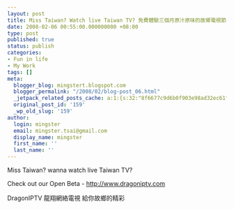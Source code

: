 ```yaml
---
layout: post
title: Miss Taiwan? Watch live Taiwan TV? 免費體驗三個月原汁原味的故鄉電視節目
date: 2008-02-06 00:55:00.000000000 +08:00
type: post
published: true
status: publish
categories:
- Fun in life
- My Work
tags: []
meta:
  blogger_blog: mingstert.blogspot.com
  blogger_permalink: "/2008/02/blog-post_06.html"
  _jetpack_related_posts_cache: a:1:{s:32:"8f6677c9d6b0f903e98ad32ec61f8deb";a:2:{s:7:"expires";i:1454230807;s:7:"payload";a:3:{i:0;a:1:{s:2:"id";i:42;}i:1;a:1:{s:2:"id";i:154;}i:2;a:1:{s:2:"id";i:142;}}}}
  original_post_id: '159'
  _wp_old_slug: '159'
author:
  login: mingster
  email: mingster.tsai@gmail.com
  display_name: mingster
  first_name: ''
  last_name: ''
---
```

<p>Miss Taiwan? wanna watch live Taiwan TV?</p>
<p>Check out our Open Beta - <a href="http://www.dragoniptv.com/promo/cny08/track.php?code=91">http://www.dragoniptv.com</a></p>
<p>DragonIPTV 龍翔網絡電視 給你故鄉的精彩</p>
